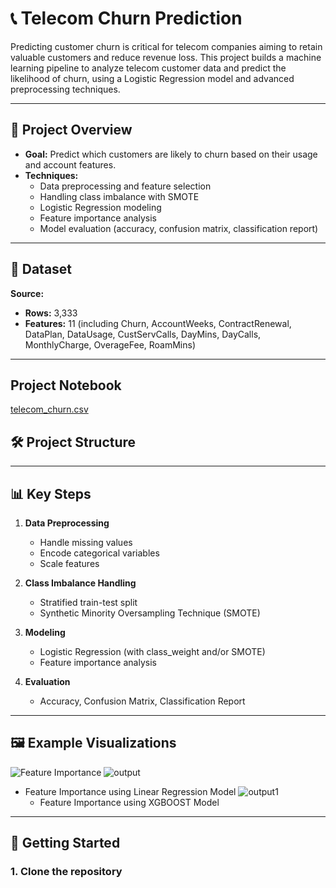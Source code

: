 # 📞 Telecom Churn Prediction

Predicting customer churn is critical for telecom companies aiming to retain valuable customers and reduce revenue loss. This project builds a machine learning pipeline to analyze telecom customer data and predict the likelihood of churn, using a Logistic Regression model and advanced preprocessing techniques.

---

## 🚀 Project Overview

- **Goal:** Predict which customers are likely to churn based on their usage and account features.
- **Techniques:**  
  - Data preprocessing and feature selection  
  - Handling class imbalance with SMOTE  
  - Logistic Regression modeling  
  - Feature importance analysis  
  - Model evaluation (accuracy, confusion matrix, classification report)

---

## 📂 Dataset
**Source:**
- **Rows:** 3,333
- **Features:** 11 (including Churn, AccountWeeks, ContractRenewal, DataPlan, DataUsage, CustServCalls, DayMins, DayCalls, MonthlyCharge, OverageFee, RoamMins)

---
## Project Notebook
[telecom_churn.csv](https://github.com/user-attachments/files/20064752/telecom_churn.csv)

## 🛠️ Project Structure

---

## 📊 Key Steps

1. **Data Preprocessing**
   - Handle missing values 
   - Encode categorical variables
   - Scale features

2. **Class Imbalance Handling**
   - Stratified train-test split
   - Synthetic Minority Oversampling Technique (SMOTE)

3. **Modeling**
   - Logistic Regression (with class_weight and/or SMOTE)
   - Feature importance analysis

4. **Evaluation**
   - Accuracy, Confusion Matrix, Classification Report

---

## 🖼️ Example Visualizations

![Feature Importance](images/feature_importance.png)
![output](https://github.com/user-attachments/assets/90054d9d-4a26-4f9d-af55-c04bc8eaf4fc)
* Feature Importance using Linear Regression Model
  ![output1](https://github.com/user-attachments/assets/3edb759d-2d07-4bfc-8059-61ac82fd96b4)
  * Feature Importance using XGBOOST Model




---

## 🏁 Getting Started

### 1. Clone the repository

